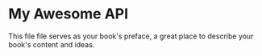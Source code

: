 # My Awesome API

This file file serves as your book's preface, a great place to describe your book's content and ideas.
 
  